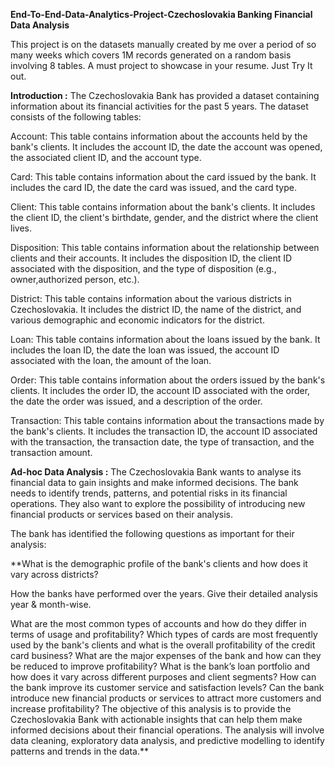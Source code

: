 **End-To-End-Data-Analytics-Project-Czechoslovakia Banking Financial Data Analysis**

This project is on the datasets manually created by me over a period of so many weeks which covers 1M records generated on a random basis involving 8 tables. A must project to showcase in your resume. Just Try It out.

**Introduction :**
The Czechoslovakia Bank has provided a dataset containing information about its financial activities for the past 5 years. The dataset consists of the following tables:

Account: This table contains information about the accounts held by the bank's clients. It includes the account ID, the date the account was opened, the associated client ID, and the account type.

Card: This table contains information about the card issued by the bank. It includes the card ID, the date the card was issued, and the card type.

Client: This table contains information about the bank's clients. It includes the client ID, the client's birthdate, gender, and the district where the client lives.

Disposition: This table contains information about the relationship between clients and their accounts. It includes the disposition ID, the client ID associated with the disposition, and the type of disposition (e.g., owner,authorized person, etc.).

District: This table contains information about the various districts in Czechoslovakia. It includes the district ID, the name of the district, and various demographic and economic indicators for the district.

Loan: This table contains information about the loans issued by the bank. It includes the loan ID, the date the loan was issued, the account ID associated with the loan, the amount of the loan.

Order: This table contains information about the orders issued by the bank's clients. It includes the order ID, the account ID associated with the order, the date the order was issued, and a description of the order.

Transaction: This table contains information about the transactions made by the bank's clients. It includes the transaction ID, the account ID associated with the transaction, the transaction date, the type of transaction, and the transaction amount.

**Ad-hoc Data Analysis :**
The Czechoslovakia Bank wants to analyse its financial data to gain insights and make informed decisions. The bank needs to identify trends, patterns, and potential risks in its financial operations. They also want to explore the possibility of introducing new financial products or services based on their analysis.

The bank has identified the following questions as important for their analysis:

**What is the demographic profile of the bank's clients and how does it vary across districts?

How the banks have performed over the years. Give their detailed analysis year & month-wise.

What are the most common types of accounts and how do they differ in terms of usage and profitability?
Which types of cards are most frequently used by the bank's clients and what is the overall profitability of the credit card business?
What are the major expenses of the bank and how can they be reduced to improve profitability?
What is the bank’s loan portfolio and how does it vary across different purposes and client segments?
How can the bank improve its customer service and satisfaction levels?
Can the bank introduce new financial products or services to attract more customers and increase profitability?
The objective of this analysis is to provide the Czechoslovakia Bank with actionable insights that can help them make informed decisions about their financial operations. The analysis will involve data cleaning, exploratory data analysis, and predictive modelling to identify patterns and trends in the data.**
